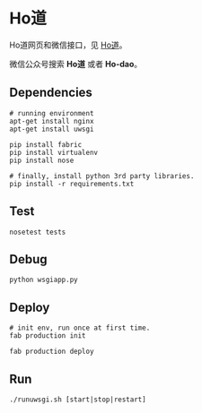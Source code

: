 Ho道
====

Ho道网页和微信接口，见 [Ho道](http://www.ho-dao.com/)。

微信公众号搜索 **Ho道** 或者 **Ho-dao**。


Dependencies
----

    # running environment
    apt-get install nginx
    apt-get install uwsgi

    pip install fabric
    pip install virtualenv
    pip install nose

    # finally, install python 3rd party libraries.
    pip install -r requirements.txt


Test
----

    nosetest tests

Debug
----

    python wsgiapp.py

Deploy
----

    # init env, run once at first time.
    fab production init
    
    fab production deploy

Run
----

    ./runuwsgi.sh [start|stop|restart]
